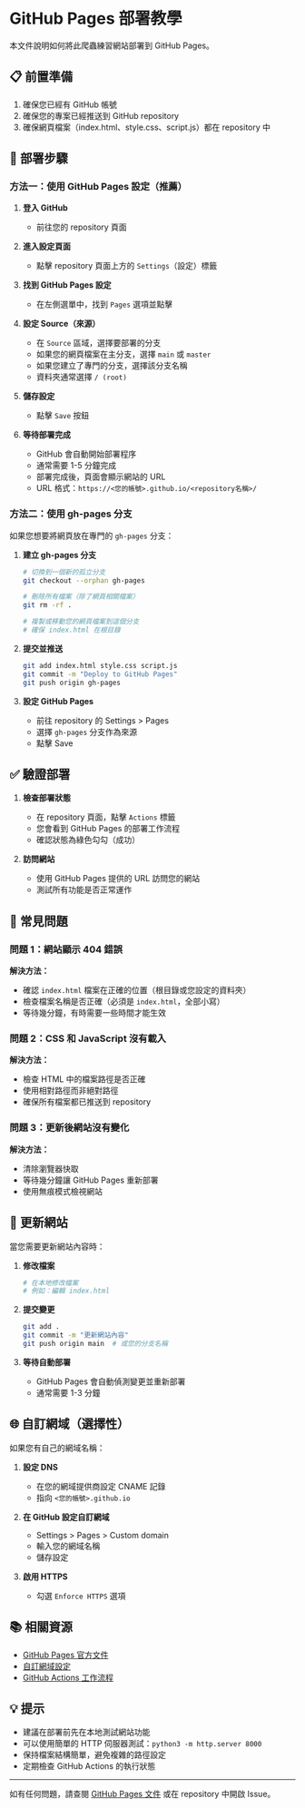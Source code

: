 # GitHub Pages 部署教學

本文件說明如何將此爬蟲練習網站部署到 GitHub Pages。

## 📋 前置準備

1. 確保您已經有 GitHub 帳號
2. 確保您的專案已經推送到 GitHub repository
3. 確保網頁檔案（index.html、style.css、script.js）都在 repository 中

## 🚀 部署步驟

### 方法一：使用 GitHub Pages 設定（推薦）

1. **登入 GitHub**
   - 前往您的 repository 頁面

2. **進入設定頁面**
   - 點擊 repository 頁面上方的 `Settings`（設定）標籤

3. **找到 GitHub Pages 設定**
   - 在左側選單中，找到 `Pages` 選項並點擊

4. **設定 Source（來源）**
   - 在 `Source` 區域，選擇要部署的分支
   - 如果您的網頁檔案在主分支，選擇 `main` 或 `master`
   - 如果您建立了專門的分支，選擇該分支名稱
   - 資料夾通常選擇 `/ (root)`

5. **儲存設定**
   - 點擊 `Save` 按鈕

6. **等待部署完成**
   - GitHub 會自動開始部署程序
   - 通常需要 1-5 分鐘完成
   - 部署完成後，頁面會顯示網站的 URL
   - URL 格式：`https://<您的帳號>.github.io/<repository名稱>/`

### 方法二：使用 gh-pages 分支

如果您想要將網頁放在專門的 `gh-pages` 分支：

1. **建立 gh-pages 分支**
   ```bash
   # 切換到一個新的孤立分支
   git checkout --orphan gh-pages
   
   # 刪除所有檔案（除了網頁相關檔案）
   git rm -rf .
   
   # 複製或移動您的網頁檔案到這個分支
   # 確保 index.html 在根目錄
   ```

2. **提交並推送**
   ```bash
   git add index.html style.css script.js
   git commit -m "Deploy to GitHub Pages"
   git push origin gh-pages
   ```

3. **設定 GitHub Pages**
   - 前往 repository 的 Settings > Pages
   - 選擇 `gh-pages` 分支作為來源
   - 點擊 Save

## ✅ 驗證部署

1. **檢查部署狀態**
   - 在 repository 頁面，點擊 `Actions` 標籤
   - 您會看到 GitHub Pages 的部署工作流程
   - 確認狀態為綠色勾勾（成功）

2. **訪問網站**
   - 使用 GitHub Pages 提供的 URL 訪問您的網站
   - 測試所有功能是否正常運作

## 🔧 常見問題

### 問題 1：網站顯示 404 錯誤

**解決方法：**
- 確認 `index.html` 檔案在正確的位置（根目錄或您設定的資料夾）
- 檢查檔案名稱是否正確（必須是 `index.html`，全部小寫）
- 等待幾分鐘，有時需要一些時間才能生效

### 問題 2：CSS 和 JavaScript 沒有載入

**解決方法：**
- 檢查 HTML 中的檔案路徑是否正確
- 使用相對路徑而非絕對路徑
- 確保所有檔案都已推送到 repository

### 問題 3：更新後網站沒有變化

**解決方法：**
- 清除瀏覽器快取
- 等待幾分鐘讓 GitHub Pages 重新部署
- 使用無痕模式檢視網站

## 📝 更新網站

當您需要更新網站內容時：

1. **修改檔案**
   ```bash
   # 在本地修改檔案
   # 例如：編輯 index.html
   ```

2. **提交變更**
   ```bash
   git add .
   git commit -m "更新網站內容"
   git push origin main  # 或您的分支名稱
   ```

3. **等待自動部署**
   - GitHub Pages 會自動偵測變更並重新部署
   - 通常需要 1-3 分鐘

## 🌐 自訂網域（選擇性）

如果您有自己的網域名稱：

1. **設定 DNS**
   - 在您的網域提供商設定 CNAME 記錄
   - 指向 `<您的帳號>.github.io`

2. **在 GitHub 設定自訂網域**
   - Settings > Pages > Custom domain
   - 輸入您的網域名稱
   - 儲存設定

3. **啟用 HTTPS**
   - 勾選 `Enforce HTTPS` 選項

## 📚 相關資源

- [GitHub Pages 官方文件](https://docs.github.com/en/pages)
- [自訂網域設定](https://docs.github.com/en/pages/configuring-a-custom-domain-for-your-github-pages-site)
- [GitHub Actions 工作流程](https://docs.github.com/en/actions)

## 💡 提示

- 建議在部署前先在本地測試網站功能
- 可以使用簡單的 HTTP 伺服器測試：`python3 -m http.server 8000`
- 保持檔案結構簡單，避免複雜的路徑設定
- 定期檢查 GitHub Actions 的執行狀態

---

如有任何問題，請查閱 [GitHub Pages 文件](https://docs.github.com/en/pages) 或在 repository 中開啟 Issue。
